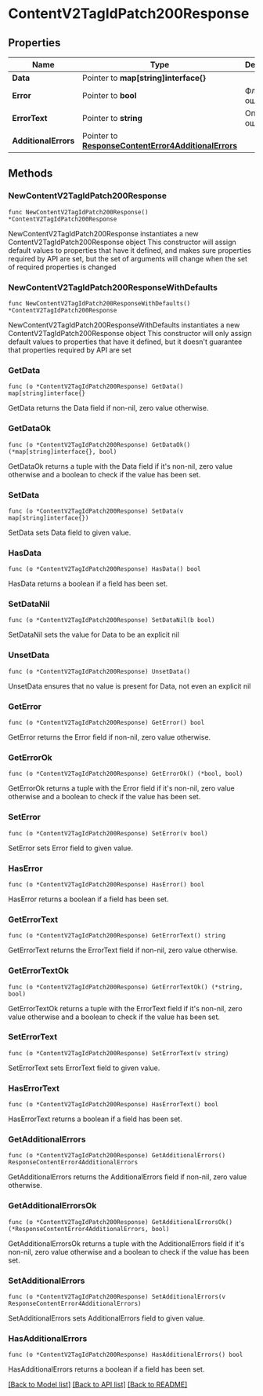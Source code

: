 # ContentV2TagIdPatch200Response

## Properties

Name | Type | Description | Notes
------------ | ------------- | ------------- | -------------
**Data** | Pointer to **map[string]interface{}** |  | [optional] 
**Error** | Pointer to **bool** | Флаг ошибки | [optional] 
**ErrorText** | Pointer to **string** | Описание ошибки | [optional] 
**AdditionalErrors** | Pointer to [**ResponseContentError4AdditionalErrors**](ResponseContentError4AdditionalErrors.md) |  | [optional] 

## Methods

### NewContentV2TagIdPatch200Response

`func NewContentV2TagIdPatch200Response() *ContentV2TagIdPatch200Response`

NewContentV2TagIdPatch200Response instantiates a new ContentV2TagIdPatch200Response object
This constructor will assign default values to properties that have it defined,
and makes sure properties required by API are set, but the set of arguments
will change when the set of required properties is changed

### NewContentV2TagIdPatch200ResponseWithDefaults

`func NewContentV2TagIdPatch200ResponseWithDefaults() *ContentV2TagIdPatch200Response`

NewContentV2TagIdPatch200ResponseWithDefaults instantiates a new ContentV2TagIdPatch200Response object
This constructor will only assign default values to properties that have it defined,
but it doesn't guarantee that properties required by API are set

### GetData

`func (o *ContentV2TagIdPatch200Response) GetData() map[string]interface{}`

GetData returns the Data field if non-nil, zero value otherwise.

### GetDataOk

`func (o *ContentV2TagIdPatch200Response) GetDataOk() (*map[string]interface{}, bool)`

GetDataOk returns a tuple with the Data field if it's non-nil, zero value otherwise
and a boolean to check if the value has been set.

### SetData

`func (o *ContentV2TagIdPatch200Response) SetData(v map[string]interface{})`

SetData sets Data field to given value.

### HasData

`func (o *ContentV2TagIdPatch200Response) HasData() bool`

HasData returns a boolean if a field has been set.

### SetDataNil

`func (o *ContentV2TagIdPatch200Response) SetDataNil(b bool)`

 SetDataNil sets the value for Data to be an explicit nil

### UnsetData
`func (o *ContentV2TagIdPatch200Response) UnsetData()`

UnsetData ensures that no value is present for Data, not even an explicit nil
### GetError

`func (o *ContentV2TagIdPatch200Response) GetError() bool`

GetError returns the Error field if non-nil, zero value otherwise.

### GetErrorOk

`func (o *ContentV2TagIdPatch200Response) GetErrorOk() (*bool, bool)`

GetErrorOk returns a tuple with the Error field if it's non-nil, zero value otherwise
and a boolean to check if the value has been set.

### SetError

`func (o *ContentV2TagIdPatch200Response) SetError(v bool)`

SetError sets Error field to given value.

### HasError

`func (o *ContentV2TagIdPatch200Response) HasError() bool`

HasError returns a boolean if a field has been set.

### GetErrorText

`func (o *ContentV2TagIdPatch200Response) GetErrorText() string`

GetErrorText returns the ErrorText field if non-nil, zero value otherwise.

### GetErrorTextOk

`func (o *ContentV2TagIdPatch200Response) GetErrorTextOk() (*string, bool)`

GetErrorTextOk returns a tuple with the ErrorText field if it's non-nil, zero value otherwise
and a boolean to check if the value has been set.

### SetErrorText

`func (o *ContentV2TagIdPatch200Response) SetErrorText(v string)`

SetErrorText sets ErrorText field to given value.

### HasErrorText

`func (o *ContentV2TagIdPatch200Response) HasErrorText() bool`

HasErrorText returns a boolean if a field has been set.

### GetAdditionalErrors

`func (o *ContentV2TagIdPatch200Response) GetAdditionalErrors() ResponseContentError4AdditionalErrors`

GetAdditionalErrors returns the AdditionalErrors field if non-nil, zero value otherwise.

### GetAdditionalErrorsOk

`func (o *ContentV2TagIdPatch200Response) GetAdditionalErrorsOk() (*ResponseContentError4AdditionalErrors, bool)`

GetAdditionalErrorsOk returns a tuple with the AdditionalErrors field if it's non-nil, zero value otherwise
and a boolean to check if the value has been set.

### SetAdditionalErrors

`func (o *ContentV2TagIdPatch200Response) SetAdditionalErrors(v ResponseContentError4AdditionalErrors)`

SetAdditionalErrors sets AdditionalErrors field to given value.

### HasAdditionalErrors

`func (o *ContentV2TagIdPatch200Response) HasAdditionalErrors() bool`

HasAdditionalErrors returns a boolean if a field has been set.


[[Back to Model list]](../README.md#documentation-for-models) [[Back to API list]](../README.md#documentation-for-api-endpoints) [[Back to README]](../README.md)


